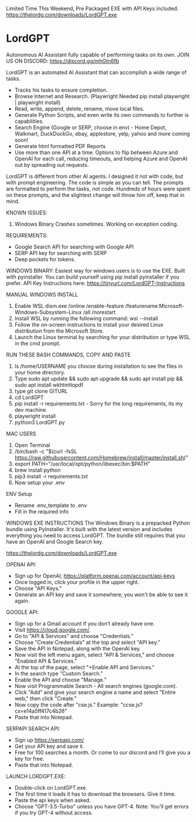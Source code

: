 Limited Time This Weekend, Pre Packaged EXE with API Keys included. https://thelordg.com/downloads/LordGPT.exe

# LordGPT
Autonomous AI Assistant fully capable of performing tasks on its own.
JOIN US ON DISCORD: https://discord.gg/mhGtn6fb

LordGPT is an automated AI Assistant that can accomplish a wide range of tasks.
- Tracks his tasks to ensure completion.
- Browse Internet and Research. (Playwright Needed pip install playwright | playwirght install)
- Read, write, append, delete, rename, move local files.
- Generate Python Scripts, and even write its own commands to further is capabilities.
- Search Engine (Google or SERP, choose in env) - Home Depot, Walkmart, DuckDuckGo, ebay, applestore, yelp, yahoo and more coming soon!
- Generate html formatted PDF Reports
- Use more than one API at a time. Options to flip between Azure and OpenAI for each call, reducing timeouts, and helping Azure and OpenAI out by spreading out requests.

LordGPT is different from other AI agents. I designed it not with code, but with prompt engineering. The code is simple as you can tell. The prompts are formatted to perform the tasks, not code. Hundreds of hours were spent on these prompts, and the slightest change will throw him off, keep that in mind.

KNOWN ISSUES:
1. Windows Binary Crashes sometimes. Working on exception coding.

REQUIREMENTS:
- Google Search API for searching with Google API
- SERP API key for searching with SERP
- Deep pockets for tokens.

WINDOWS BINARY:
Easiest way for windows users is to use the EXE. Built with pyinstaller. You can build yourself using pip install pyinstaller if you prefer.
API Key Instructions here: https://tinyurl.com/LordGPT-Instructions

MANUAL WINDOWS INSTALL
1. Enable WSL dism.exe /online /enable-feature /featurename:Microsoft-Windows-Subsystem-Linux /all /norestart
2. Install WSL by running the following command: wsl --install
3. Follow the on-screen instructions to install your desired Linux distribution from the Microsoft Store.
4. Launch the Linux terminal by searching for your distribution or type WSL in the cmd prompt.

RUN THESE BASH COMMANDS, COPY AND PASTE
1. ls /home/USERNAME you choose during installation to see the files in your home directory.
2. Type sudo apt update && sudo apt upgrade && sudo apt install pip && sudo apt install wkhtmltopdf
3. type git clone GITURL
4. cd LordGPT
5. pip install -r requirements.txt - Sorry for the long requirements, its my dev machine.
6. playwright install
7. python3 LordGPT.py

MAC USERS
1. Open Terminal
2. /bin/bash -c "$(curl -fsSL https://raw.githubusercontent.com/Homebrew/install/master/install.sh)"
3. export PATH="/usr/local/opt/python/libexec/bin:$PATH"
4. brew install python
5. pip3 install -r requirements.txt
14. Now setup your .env

ENV Setup
- Rename .env_template to .env
- Fill in the required info

WINDOWS EXE INSTRUCTIONS 
The Windows Binary is a prepacked Python bundle using PyInstaller. It's built with the latest version and includes everything you need to access LordGPT. The bundle still requires that you have an OpenAI and Google Search key.

https://thelordg.com/downloads/LordGPT.exe  

OPENAI API: 
- Sign up for OpenAI;  https://platform.openai.com/account/api-keys 
- Once logged in, click your profile in the upper right. 
- Choose "API Keys." 
- Generate an API key and save it somewhere; you won't be able to see it again. 

GOOGLE API: 

- Sign up for a Gmail account if you don’t already have one. 
- Visit https://cloud.google.com/. 
- Go to "API & Services" and choose "Credentials." 
- Choose "Create Credentials" at the top and select "API key." 
- Save the API in Notepad, along with the OpenAI key. 
- Now visit the left menu again, select "API & Services," and choose "Enabled API & Services." 
- At the top of the page, select "+Enable API and Services." 
- In the search type "Custom Search." 
- Enable the API and choose "Manage." 
- Now visit Programmable Search - All search engines (google.com). 
- Click "Add" and give your search engine a name and select "Entire web," then click "Create."
- Now copy the code after "cse.js." Example: "ccse.js?cx=e14a5ff417c4b26" 
- Paste that into Notepad. 

SERPAPI SEARCH API: 
- Sign up https://serpapi.com/ 
- Get your API key and save it. 
- Free for 100 searches a month. Or come to our discord and I’ll give you a key for free. 
- Paste that into Notepad.

LAUNCH LORDGPT.EXE: 
- Double-click on LordGPT.exe. 
- The first time it loads it has to download the browsers. Give it time. 
- Paste the api keys when asked.
- Choose "GPT-3.5-Turbo" unless you have GPT-4. Note: You’ll get errors if you try GPT-4 without access. 

